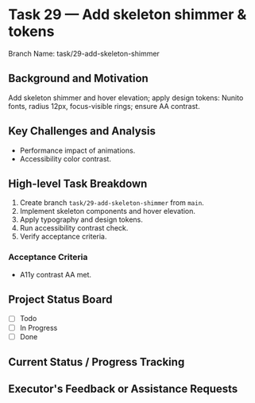 # Task 29 — Add skeleton shimmer & tokens

Branch Name: task/29-add-skeleton-shimmer

## Background and Motivation
Add skeleton shimmer and hover elevation; apply design tokens: Nunito fonts, radius 12px, focus-visible rings; ensure AA contrast.

## Key Challenges and Analysis
- Performance impact of animations.
- Accessibility color contrast.

## High-level Task Breakdown
1. Create branch `task/29-add-skeleton-shimmer` from `main`.
2. Implement skeleton components and hover elevation.
3. Apply typography and design tokens.
4. Run accessibility contrast check.
5. Verify acceptance criteria.

### Acceptance Criteria
- A11y contrast AA met.

## Project Status Board
- [ ] Todo
- [ ] In Progress
- [ ] Done

## Current Status / Progress Tracking

## Executor's Feedback or Assistance Requests

